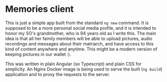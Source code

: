 # Memories client

This is just a simple app built from the standard `ng new` command. It is supposed to be a more personal social media profile, and it is intended to honor my SO's grandmother, who is 94 years old as I write this. The main idea is that all her family members will be able to upload pictures, audio recordings and messages about their matriarch, and have access to this kind of content anywhere and anytime. This might be a modern version of keeping pictures in our wallet :).

This was written in plain Angular (so Typescript) and plain CSS for simplicity. An Nginx Docker image is being used to serve the built (`ng build`) application and to proxy the requests to the server.

